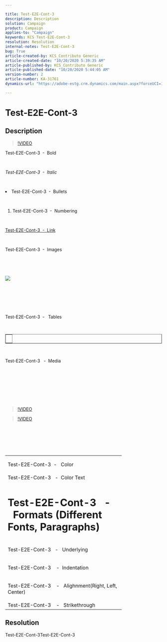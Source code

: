 ```yaml
---

title: Test-E2E-Cont-3  
description: Description  
solution: Campaign  
product: Campaign  
applies-to: "Campaign"  
keywords: KCS Test-E2E-Cont-3  
resolution: Resolution  
internal-notes: Test-E2E-Cont-3  
bug: True  
article-created-by: KCS_Contributo Generic  
article-created-date: "10/20/2020 5:39:35 AM"  
article-published-by: KCS_Contributo Generic  
article-published-date: "10/20/2020 5:44:05 AM"  
version-number: 2  
article-number: KA-31761  
dynamics-url: "https://adobe-estg.crm.dynamics.com/main.aspx?forceUCI=1&pagetype=entityrecord&etn=knowledgearticle&id=1ed22ba1-9612-eb11-a813-002248049f6d"

---
```


# Test-E2E-Cont-3

## Description

>[!VIDEO](https://video.tv.adobe.com/v/18696?quality=9&learn=on)

Test-E2E-Cont-3  -  Bold

 

*Test-E2E-Cont-3  -  Italic*

 


 <li data-wrapper="true">Test-E2E-Cont-3  -  Bullets</li>


 



1.  Test-E2E-Cont-3  -  Numbering


 

[Test-E2E-Cont-3  -  Link](https://adobe.com)

 

Test-E2E-Cont-3  -  Images

 

 



![](https://adobe.sharepoint.com/sites/D365Attachments-Non-Prod/knowledgearticle/Test-E2E-Cont-3_1ED22BA19612EB11A813002248049F6D/Article_Form.png)


 

 

 

Test-E2E-Cont-3  -   Tables

 


<table border="1" cellpadding="1" cellspacing="0">
 <tbody>
  <tr>
   <td> </td>
  </tr>
 </tbody>
</table>






 

Test-E2E-Cont-3   -  Media 

 

 

 

 



>[!VIDEO](https://video.tv.adobe.com/v/18696?quality=9&learn=on) 

>[!VIDEO](https://video.tv.adobe.com/v/18696?quality=9&learn=on)  



 

 

 


<table width="359">
 <colgroup>
  <col width="359">
 </colgroup>
 <tbody>
  <tr height="25">
   <td class="xl63" height="25" width="359">
   

Test-E2E-Cont-3  -   Color

   </td>
  </tr>
  <tr height="25">
   <td class="xl63" height="25">Test-E2E-Cont-3   -  Color Text</td>
  </tr>
  <tr height="25">
   <td class="xl63" height="25">
   

# Test-E2E-Cont-3   -  Formats (Different Fonts, Paragraphs)


   </td>
  </tr>
  <tr height="25">
   <td class="xl63" height="25">
   

Test-E2E-Cont-3   -   Underlying


   </td>
  </tr>
  <tr height="25">
   <td class="xl63" height="25">
   

Test-E2E-Cont-3    -  Indentation


   </td>
  </tr>
  <tr height="25">
   <td class="xl63" height="25">
   

Test-E2E-Cont-3    -   Alighnment(Right, Left, Center)


   </td>
  </tr>
  <tr height="25">
   <td class="xl63" height="25">Test-E2E-Cont-3    -   Strikethrough</td>
  </tr>
 </tbody>
</table>





## Resolution

Test-E2E-Cont-3Test-E2E-Cont-3
